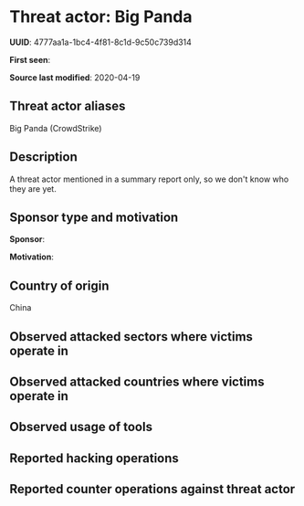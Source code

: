 # Threat actor: Big Panda

**UUID**: 4777aa1a-1bc4-4f81-8c1d-9c50c739d314

**First seen**: 

**Source last modified**: 2020-04-19

## Threat actor aliases

Big Panda (CrowdStrike)

## Description

A threat actor mentioned in a summary report only, so we don't know who they are yet.

## Sponsor type and motivation

**Sponsor**: 

**Motivation**: 


## Country of origin

China

## Observed attacked sectors where victims operate in



## Observed attacked countries where victims operate in



## Observed usage of tools



## Reported hacking operations



## Reported counter operations against threat actor





